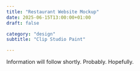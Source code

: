 ```yaml
---
title: "Restaurant Website Mockup"
date: 2025-06-15T13:00:00+01:00
draft: false

category: "design"
subtitle: "Clip Studio Paint"

---
```


Information will follow shortly. Probably. Hopefully.